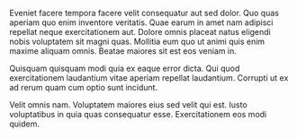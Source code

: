 Eveniet facere tempora facere velit consequatur aut sed dolor. Quo quas aperiam quo enim inventore veritatis. Quae earum in amet nam adipisci repellat neque exercitationem aut. Dolore omnis placeat natus eligendi nobis voluptatem sit magni quas. Mollitia eum quo ut animi quis enim maxime aliquam omnis. Beatae maiores sit est eos veniam in.
 Quisquam quisquam modi quia ex eaque error dicta. Qui quod exercitationem laudantium vitae aperiam repellat laudantium. Corrupti ut ex ad rerum quam cum optio sunt incidunt.
 Velit omnis nam. Voluptatem maiores eius sed velit qui est. Iusto voluptatibus in quia quas consequatur esse. Exercitationem eos modi quidem.